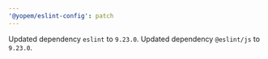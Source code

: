 ```yaml
---
'@yopem/eslint-config': patch
---
```


Updated dependency `eslint` to `9.23.0`.
Updated dependency `@eslint/js` to `9.23.0`.
